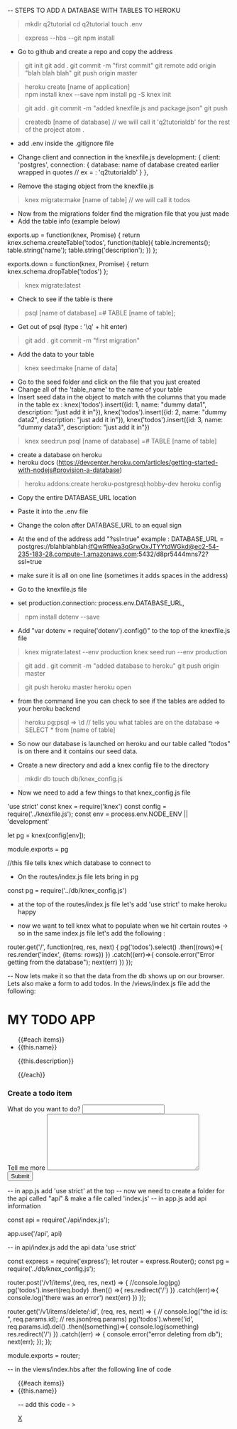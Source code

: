 -- STEPS TO ADD A DATABASE WITH TABLES TO HEROKU

> mkdir q2tutorial
> cd q2tutorial
> touch .env

> express --hbs --git
> npm install

- Go to github and create a repo and copy the address

> git init
> git add .
> git commit -m "first commit"
> git remote add origin "blah blah blah"
> git push origin master

> heroku create [name of application]  
> npm install knex --save
> npm install pg -S
> knex init

> git add .
> git commit -m "added knexfile.js and package.json"
> git push

> createdb [name of database] // we will call it 'q2tutorialdb' for the rest of the project
> atom .

- add .env inside the .gitignore file

- Change client and connection in the knexfile.js
      development: {
        client: 'postgres',
        connection: {
          database: name of database created earlier wrapped in quotes // ex = : 'q2tutorialdb'
        }
      },

- Remove the staging object from the knexfile.js

> knex migrate:make [name of table] // we will call it todos

- Now from the migrations folder find the migration file that you just made
- Add the table info (example below)

exports.up = function(knex, Promise) {
  return knex.schema.createTable('todos', function(table){
    table.increments();
    table.string('name');
    table.string('description');
  })
};

exports.down = function(knex, Promise) {
  return knex.schema.dropTable('todos')
};

> knex migrate:latest

- Check to see if the table is there
> psql [name of database]
 =# TABLE [name of table];

- Get out of psql (type : '\q' + hit enter)
> git add .
> git commit -m "first migration"

- Add the data to your table
> knex seed:make [name of data]

- Go to the seed folder and click on the file that you just created
- Change all of the 'table_name' to the name of your table
- Insert seed data in the object to match with the columns that you made in the table
ex :
knex('todos').insert({id: 1, name: "dummy data1", description: "just add it in"}),
knex('todos').insert({id: 2, name: "dummy data2", description: "just add it in"}),
knex('todos').insert({id: 3, name: "dummy data3", description: "just add it in"})


> knex seed:run
> psql [name of database]
 =# TABLE [name of table]

- create a database on heroku
- heroku docs (https://devcenter.heroku.com/articles/getting-started-with-nodejs#provision-a-database)

> heroku addons:create heroku-postgresql:hobby-dev
> heroku config

- Copy the entire DATABASE_URL location
- Paste it into the .env file
- Change the colon after DATABASE_URL to an equal sign
- At the end of the address add "?ssl=true"
example : DATABASE_URL = postgres://blahblahblah:lfQwRfNea3qGrwOxJTYYtdWGkd@ec2-54-235-183-28.compute-1.amazonaws.com:5432/d8pr5444mns72?ssl=true
- make sure it is all on one line (sometimes it adds spaces in the address)

- Go to the knexfile.js file
- set production.connection: process.env.DATABASE_URL,

> npm install dotenv --save

- Add "var dotenv = require('dotenv').config()" to the top of the knexfile.js file

> knex migrate:latest --env production
> knex seed:run --env production

> git add .
> git commit -m "added database to heroku"
> git push origin master

> git push heroku master
> heroku open

- from the command line you can check to see if the tables are added to your heroku backend
> heroku pg:psql
 => \d // tells you what tables are on the database
 => SELECT * from [name of table]

 - So now our database is launched on heroku and our table called "todos" is on there and it contains our seed data.

 - Create a new directory and add a knex config file to the directory
 > mkdir db
 > touch db/knex_config.js

 - Now we need to add a few things to that knex_config.js file

'use strict'
 const knex = require('knex')
 const config = require('../knexfile.js');
 const env = process.env.NODE_ENV || 'development'

 let pg = knex(config[env]);

 module.exports = pg

 //this file tells knex which database to connect to

 - On the routes/index.js file lets bring in pg

  const pg = require('../db/knex_config.js')

  - at the top of the routes/index.js file let's add 'use strict' to make heroku happy

  - now we want to tell knex what to populate when we hit certain routes -> so in the same index.js file let's add the following :

  router.get('/', function(req, res, next) {
    pg('todos').select()
      .then((rows)=>{
        res.render('index', {items: rows})
    })
      .catch((err)=>{
        console.error("Error getting from the database");
        next(err)
      })
  });

  -- Now lets make it so that the data from the db shows up on our browser. Lets also make a form to add todos. In the /views/index.js file add the following:

  <h1>MY TODO APP</h1>

  <ul>
  {{#each items}}
  <li>{{this.name}}</li>
  <p>{{this.description}}</p>

  {{/each}}
  </ul>
  <h3> Create a todo item </h3>
  <section>
    <form class='add-item' action='/api/v1/items' method='post'>
      <div>
        <label for='item-name'> What do you want to do? </label>
        <input type='text' name='name' value=''></input>
      </div>
      <div>
        <label for='item-description'>Tell me more </label>
        <textarea name='description' rows='8' cols= '40'></textarea>
      </div>
      <div>
        <input type='submit'>
      </div>
    </form>
  </section>

  -- in app.js add 'use strict' at the top
  -- now we need to create a folder for the api called "api" & make a file called 'index.js'
  -- in app.js add api information

  const api = require('./api/index.js');

  app.use('/api', api)

  -- in api/index.js add the api data
  'use strict'

  const express = require('express');
  let router = express.Router();
  const pg = require('../db/knex_config.js');

  router.post('/v1/items',(req, res, next) => {
    //console.log(pg)
    pg('todos').insert(req.body)
    .then(() =>{
      res.redirect('/')
    })
    .catch((err)=>{
      console.log('there was an error')
      next(err)
    })
  });

  router.get('/v1/items/delete/:id', (req, res, next) => {
    // console.log("the id is: ", req.params.id);
    // res.json(req.params)
    pg('todos').where('id', req.params.id).del()
    .then((something)=>{
      console.log(something)
    res.redirect('/')
  })
    .catch((err) => {
    console.error("error deleting from db");
    next(err);
    });
  });

  module.exports = router;

  -- in the views/index.hbs after the following line of code
  <ul>
  {{#each items}}
  <li>{{this.name}}

  -- add this code - >

  <span class='completed'><a href="/api/v1/items/delete/{{this.id}}">X</a></span>
